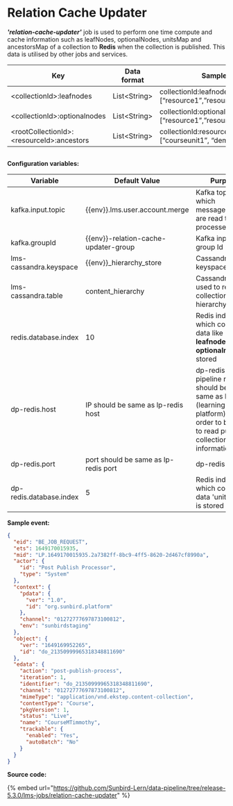 # Relation Cache Updater

_**'relation-cache-updater'**_ job is used to perform one time compute and cache information such as leafNodes, optionalNodes, unitsMap and ancestorsMap of a collection to **Redis** when the collection is published. This data is utilised by other jobs and services.&#x20;

| Key                                         | Data format   | Sample                                                           |
| ------------------------------------------- | ------------- | ---------------------------------------------------------------- |
| \<collectionId>:leafnodes                   | List\<String> | collectionId:leafnodes: \[“resource1”,”resource2”]               |
| \<collectionId>:optionalnodes               | List\<String> | collectionId:optionalnodes: \[“resource1”,”resource2”]           |
| \<rootCollectionId>:\<resourceId>:ancestors | List\<String> | collectionId:resource1:ancestors: \[“courseunit1”, “democourse”] |

<div data-full-width="true">

<figure><img src="../../../../.gitbook/assets/relation-cache-updater.drawio (1).png" alt=""><figcaption></figcaption></figure>

</div>

**Configuration variables:**

<table><thead><tr><th width="246">Variable</th><th>Default Value</th><th>Purpose</th></tr></thead><tbody><tr><td>kafka.input.topic</td><td>{{env}}.lms.user.account.merge</td><td>Kafka topic from which messages/events are read to be processed.</td></tr><tr><td>kafka.groupId</td><td>{{env}}-relation-cache-updater-group</td><td>Kafka input topic group Id</td></tr><tr><td>lms-cassandra.keyspace</td><td>{{env}}_hierarchy_store</td><td>Cassandra keyspace name</td></tr><tr><td>lms-cassandra.table</td><td>content_hierarchy</td><td>Cassandra table used to read collection hierarchy.</td></tr><tr><td>redis.database.index</td><td>10</td><td>Redis index to which computed data like <strong>leafnodes</strong> and <strong>optionalnodes</strong> is stored</td></tr><tr><td>dp-redis.host</td><td>IP should be same as lp-redis host</td><td>dp-redis (data-pipeline redis) IP should be kept same as lp-redis (learning-platform) redis in order to be able to read pulished collection information</td></tr><tr><td>dp-redis.port</td><td>port should be same as lp-redis port</td><td>dp-redis port</td></tr><tr><td>dp-redis.database.index</td><td>5</td><td>Redis index to which computed data 'units map' is stored</td></tr></tbody></table>

**Sample event:**

```json
{
  "eid": "BE_JOB_REQUEST",
  "ets": 1649170015935,
  "mid": "LP.1649170015935.2a7382ff-8bc9-4ff5-8620-2d467cf8990a",
  "actor": {
    "id": "Post Publish Processor",
    "type": "System"
  },
  "context": {
    "pdata": {
      "ver": "1.0",
      "id": "org.sunbird.platform"
    },
    "channel": "01272777697873100812",
    "env": "sunbirdstaging"
  },
  "object": {
    "ver": "1649169952265",
    "id": "do_21350999965318348811690"
  },
  "edata": {
    "action": "post-publish-process",
    "iteration": 1,
    "identifier": "do_21350999965318348811690",
    "channel": "01272777697873100812",
    "mimeType": "application/vnd.ekstep.content-collection",
    "contentType": "Course",
    "pkgVersion": 1,
    "status": "Live",
    "name": "CourseMTimmothy",
    "trackable": {
      "enabled": "Yes",
      "autoBatch": "No"
    }
  }
}
```

**Source code:**

{% embed url="https://github.com/Sunbird-Lern/data-pipeline/tree/release-5.3.0/lms-jobs/relation-cache-updater" %}
